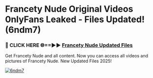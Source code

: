 # Francety Nude Original Videos 0nlyFans Leaked - Files Updated! (6ndm7)

<h3>🔴 CLICK HERE 🌐==►► <a href="https://tinyurl.com/52m3yx9h" rel="nofollow">Francety Nude Updated Files</a></h3>

Get Francety Nude and all content. Now you can access all videos and pictures of Francety Nude. New Updated Files 2025!

[![6ndm7](https://i.imgur.com/TnHtlc8.gif)](https://tinyurl.com/52m3yx9h)
